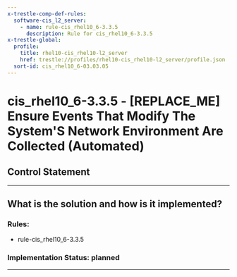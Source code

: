 ```yaml
---
x-trestle-comp-def-rules:
  software-cis_l2_server:
    - name: rule-cis_rhel10_6-3.3.5
      description: Rule for cis_rhel10_6-3.3.5
x-trestle-global:
  profile:
    title: rhel10-cis_rhel10-l2_server
    href: trestle://profiles/rhel10-cis_rhel10-l2_server/profile.json
  sort-id: cis_rhel10_6-03.03.05
---
```


# cis_rhel10_6-3.3.5 - \[REPLACE_ME\] Ensure Events That Modify The System'S Network Environment Are Collected (Automated)

## Control Statement

______________________________________________________________________

## What is the solution and how is it implemented?

<!-- For implementation status enter one of: implemented, partial, planned, alternative, not-applicable -->

<!-- Note that the list of rules under ### Rules: is read-only and changes will not be captured after assembly to JSON -->

<!-- Add control implementation description here for control: cis_rhel10_6-3.3.5 -->

### Rules:

  - rule-cis_rhel10_6-3.3.5

### Implementation Status: planned

______________________________________________________________________
